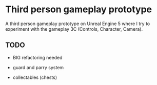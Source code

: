 # Third person gameplay prototype

A third person gameplay prototype on Unreal Engine 5 where I try to experiment with the gameplay 3C (Controls, Character, Camera).

## TODO
- BIG refactoring needed

- guard and parry system
- collectables (chests)
